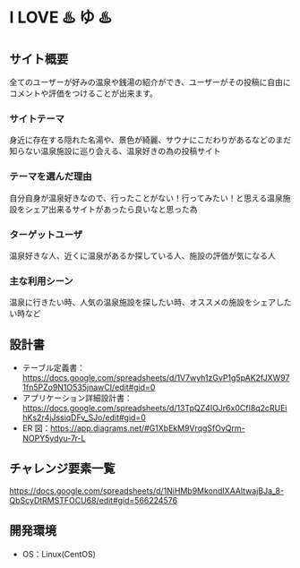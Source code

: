# I LOVE ♨️ ゆ ♨️

## サイト概要

全てのユーザーが好みの温泉や銭湯の紹介ができ、ユーザーがその投稿に自由にコメントや評価をつけることが出来ます。


### サイトテーマ

身近に存在する隠れた名湯や、景色が綺麗、サウナにこだわりがあるなどのまだ知らない温泉施設に巡り会える、温泉好きの為の投稿サイト

### テーマを選んだ理由

自分自身が温泉好きなので、行ったことがない！行ってみたい！と思える温泉施設をシェア出来るサイトがあったら良いなと思った為

### ターゲットユーザ

温泉好きな人、近くに温泉があるか探している人、施設の評価が気になる人

### 主な利用シーン

温泉に行きたい時、人気の温泉施設を探したい時、オススメの施設をシェアしたい時など

## 設計書

- テーブル定義書：https://docs.google.com/spreadsheets/d/1V7wyh1zGvP1g5pAK2fJXW971fn5PZo9N1O535jnawCI/edit#gid=0
- アプリケーション詳細設計書：https://docs.google.com/spreadsheets/d/13TpQZ4IOJr6x0CfI8q2cRUEihKs2r4jJssiqDFv_SJo/edit#gid=0
- ER 図：https://app.diagrams.net/#G1XbEkM9VrqgSfOvQrm-NOPY5ydyu-7r-L

## チャレンジ要素一覧

<https://docs.google.com/spreadsheets/d/1NiHMb9MkondIXAAltwajBJa_8-QbScyDtRMSTFOCU68/edit#gid=566224576>

## 開発環境

- OS：Linux(CentOS)
